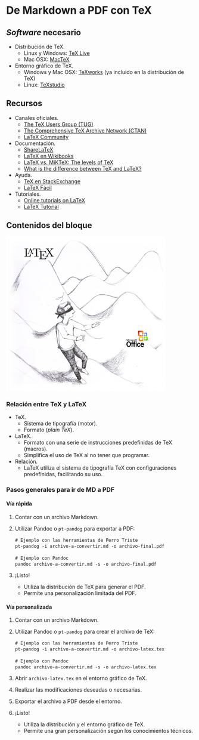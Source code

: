 # De Markdown a PDF con TeX

## *Software* necesario

* Distribución de TeX.
	* Linux y Windows: [TeX Live](https://www.tug.org/texlive/)
	* Mac OSX: [MacTeX](https://www.tug.org/mactex/)
* Entorno gráfico de TeX.
	* Windows y Mac OSX: [TeXworks](https://www.tug.org/texworks/) (ya incluido en la distribución de TeX)
	* Linux: [TeXstudio](http://texstudio.sourceforge.net/)

## Recursos

* Canales oficiales.
	* [The TeX Users Group (TUG)](https://www.tug.org/)
	* [The Comprehensive TeX Archive Network (CTAN)](https://ctan.org/)
	* [LaTeX Community](http://latex.org/forum/)
* Documentación.
	* [ShareLaTeX](https://es.sharelatex.com/learn)
	* [LaTeX en Wikibooks](https://en.wikibooks.org/wiki/LaTeX)
	* [LaTeX vs. MiKTeX: The levels of TeX](https://www.tug.org/levels.html)
	* [What is the difference between TeX and LaTeX?](https://tex.stackexchange.com/questions/49/what-is-the-difference-between-tex-and-latex#85)
* Ayuda.
	* [TeX en StackExchange](https://tex.stackexchange.com/)
	* [LaTeX Fácil](http://nokyotsu.com/latex/)
* Tutoriales.
	* [Online tutorials on LaTeX](http://tug.org.in/tutorials.html)
	* [LaTeX Tutorial](https://www.latex-tutorial.com/tutorials/)

## Contenidos del bloque

![](recursos/imagen07-01.png)

### Relación entre TeX y LaTeX

* TeX.
	* Sistema de tipografía (motor).
	* Formato (*plain TeX*).
* LaTeX.
	* Formato con una serie de instrucciones predefinidas de TeX (macros).
	* Simplifica el uso de TeX al no tener que programar.
* Relación.
	* LaTeX utiliza el sistema de tipografía TeX con configuraciones predefinidas,
  facilitando su uso.
  
### Pasos generales para ir de MD a PDF

#### Vía rápida

1. Contar con un archivo Markdown.
2. Utilizar Pandoc o `pt-pandog` para exportar a PDF:

    ```
    # Ejemplo con las herramientas de Perro Triste
    pt-pandog -i archivo-a-convertir.md -o archivo-final.pdf
   
    # Ejemplo con Pandoc
    pandoc archivo-a-convertir.md -s -o archivo-final.pdf
    ```
  
3. ¡Listo!
    * Utiliza la distribución de TeX para generar el PDF.
    * Permite una personalización limitada del PDF.
  
#### Vía personalizada

1. Contar con un archivo Markdown.
2. Utilizar Pandoc o `pt-pandog` para crear el archivo de TeX:

    ```
    # Ejemplo con las herramientas de Perro Triste
    pt-pandog -i archivo-a-convertir.md -o archivo-latex.tex
   
    # Ejemplo con Pandoc
    pandoc archivo-a-convertir.md -s -o archivo-latex.tex
    ```
3. Abrir `archivo-latex.tex` en el entorno gráfico de TeX.
4. Realizar las modificaciones deseadas o necesarias.
5. Exportar el archivo a PDF desde el entorno.
6. ¡Listo!
    * Utiliza la distribución y el entorno gráfico de TeX.
    * Permite una gran personalización según los conocimientos técnicos.
